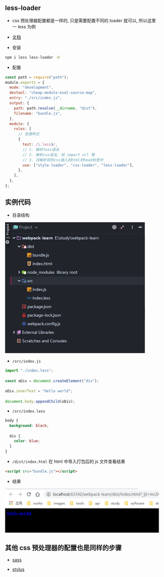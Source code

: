## less-loader

- css 预处理器配置都是一样的, 只是需要配置不同的 loader 就可以, 所以这里一 less 为例

- [文档](https://www.webpackjs.com/loaders/less-loader/)

- 安装

```sh
npm i less less-loader -D
```

- 配置

```js
const path = require("path");
module.exports = {
  mode: "development",
  devtool: "cheap-module-eval-source-map",
  entry: "./src/index.js",
  output: {
    path: path.resolve(__dirname, "dist"),
    filename: "bundle.js",
  },
  module: {
    rules: [
      // 处理样式
      {
        test: /\.less$/,
        // 1. 解析less语法
        // 2. 解析css语法, 如 import url 等
        // 3. 将解析完的css插入到html的head标签中
        use: ["style-loader", "css-loader", "less-loader"],
      },
    ],
  },
};
```

## 实例代码

- 目录结构

![notes_imgs_20200304130915](./images/notes_imgs_20200304130915.png)

- `/src/index.js`

```js
import "./index.less";

const oDiv = document.createElement("div");

oDiv.innerText = "hello world";

document.body.appendChild(oDiv);
```

- `/src/index.less`

```css
body {
  background: black;

  div {
    color: blue;
  }
}
```

- `/dist/index.html` 在 html 中导入打包后的 js 文件查看结果

```html
<script src="bundle.js"></script>
```

- 结果

![notes_imgs_20200304130824](./images/notes_imgs_20200304130824.png)

## 其他 css 预处理器的配置也是同样的步骤

- [sass](https://www.webpackjs.com/loaders/sass-loader/)

- [stylus](https://www.npmjs.com/package/stylus-loader)

